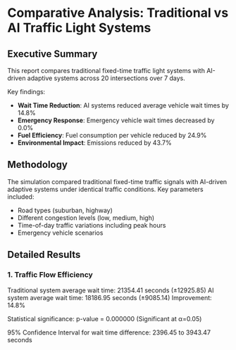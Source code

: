 # Comparative Analysis: Traditional vs AI Traffic Light Systems

## Executive Summary

This report compares traditional fixed-time traffic light systems with AI-driven adaptive systems across 20 intersections over 7 days.

Key findings:
- **Wait Time Reduction**: AI systems reduced average vehicle wait times by 14.8%
- **Emergency Response**: Emergency vehicle wait times decreased by 0.0%
- **Fuel Efficiency**: Fuel consumption per vehicle reduced by 24.9%
- **Environmental Impact**: Emissions reduced by 43.7%

## Methodology

The simulation compared traditional fixed-time traffic signals with AI-driven adaptive systems under identical traffic conditions.
Key parameters included:
- Road types (suburban, highway)
- Different congestion levels (low, medium, high)
- Time-of-day traffic variations including peak hours
- Emergency vehicle scenarios

## Detailed Results

### 1. Traffic Flow Efficiency

Traditional system average wait time: 21354.41 seconds (±12925.85)
AI system average wait time: 18186.95 seconds (±9085.14)
Improvement: 14.8%

Statistical significance: p-value = 0.000000 (Significant at α=0.05)

95% Confidence Interval for wait time difference: 2396.45 to 3943.47 seconds
